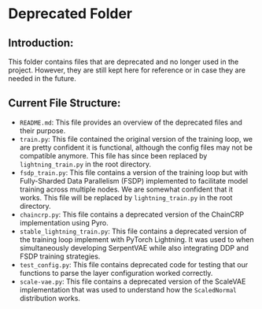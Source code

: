 # Deprecated Folder

## Introduction:
This folder contains files that are deprecated and no longer used in the project.
However, they are still kept here for reference or in case they are needed in the future.

## Current File Structure:
- `README.md`: This file provides an overview of the deprecated files and their purpose.
- `train.py`: This file contained the original version of the training loop, we are pretty confident it is functional, although the config files may not be compatible anymore. This file has since been replaced by `lightning_train.py` in the root directory.
- `fsdp_train.py`: This file contains a version of the training loop but with Fully-Sharded Data Parallelism (FSDP) implemented to facilitate model training across multiple nodes. We are somewhat confident that it works. This file will be replaced by `lightning_train.py` in the root directory.
- `chaincrp.py`: This file contains a deprecated version of the ChainCRP implementation using Pyro. 
- `stable_lightning_train.py`: This file contains a deprecated version of the training loop implement with PyTorch Lightning. It was used to when simultaneously developing SerpentVAE while also integrating DDP and FSDP training strategies.
- `test_config.py`: This file contains deprecated code for testing that our functions to parse the layer configuration worked correctly.
- `scale-vae.py`: This file contains a deprecated version of the ScaleVAE implementation that was used to understand how the `ScaledNormal` distribution works.
